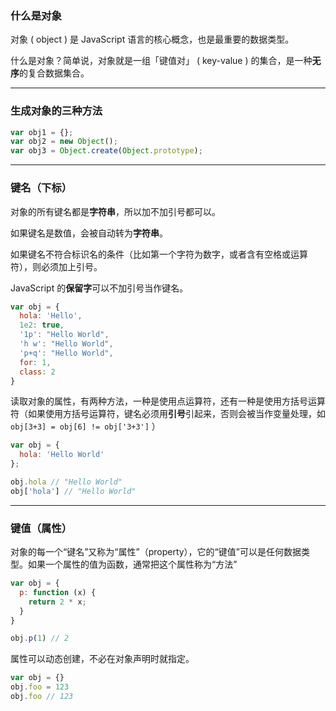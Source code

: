 ### 什么是对象

对象 ( object ) 是 JavaScript 语言的核心概念，也是最重要的数据类型。

什么是对象？简单说，对象就是一组「键值对」 ( key-value ) 的集合，是一种**无序**的复合数据集合。

---

### 生成对象的三种方法

```javascript
var obj1 = {};
var obj2 = new Object();
var obj3 = Object.create(Object.prototype);
```

---

### 键名（下标）

对象的所有键名都是**字符串**，所以加不加引号都可以。

如果键名是数值，会被自动转为**字符串**。

如果键名不符合标识名的条件（比如第一个字符为数字，或者含有空格或运算符），则必须加上引号。

JavaScript 的**保留字**可以不加引号当作键名。

```javascript
var obj = {
  hola: 'Hello',
  1e2: true,
  '1p': "Hello World",
  'h w': "Hello World",
  'p+q': "Hello World",
  for: 1,
  class: 2
}
```

读取对象的属性，有两种方法，一种是使用点运算符，还有一种是使用方括号运算符（如果使用方括号运算符，键名必须用**引号**引起来，否则会被当作变量处理，如 `obj[3+3] = obj[6] != obj['3+3']` ）

```javascript
var obj = {
  hola: 'Hello World'
};

obj.hola // "Hello World"
obj['hola'] // "Hello World"
```

---

### 键值（属性）

对象的每一个“键名”又称为“属性”（property），它的“键值”可以是任何数据类型。如果一个属性的值为函数，通常把这个属性称为“方法”

```javascript
var obj = {
  p: function (x) {
    return 2 * x;
  }
}

obj.p(1) // 2
```

属性可以动态创建，不必在对象声明时就指定。

```javascript
var obj = {}
obj.foo = 123
obj.foo // 123
```